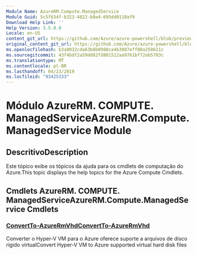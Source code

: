 ```yaml
---
Module Name: AzureRM.Compute.ManagedService
Module Guid: 5c5f634f-b323-4822-b8e4-695dd0110af9
Download Help Link: ''
Help Version: 3.5.0.0
Locale: en-US
content_git_url: https://github.com/Azure/azure-powershell/blob/preview/src/ResourceManager/Compute.ManagedService/Commands.Compute.ManagedService/help/AzureRM.Compute.ManagedService.md
original_content_git_url: https://github.com/Azure/azure-powershell/blob/preview/src/ResourceManager/Compute.ManagedService/Commands.Compute.ManagedService/help/AzureRM.Compute.ManagedService.md
ms.openlocfilehash: b3a0032cda63b8b0988ca4b3087eff80a258611c
ms.sourcegitcommit: 43f4bdf2a59dd82fd881512aa9761bf72eb5703c
ms.translationtype: MT
ms.contentlocale: pt-BR
ms.lasthandoff: 04/23/2019
ms.locfileid: "93425333"
---
```

# <span data-ttu-id="0566c-101">Módulo AzureRM. COMPUTE. ManagedService</span><span class="sxs-lookup"><span data-stu-id="0566c-101">AzureRM.Compute.ManagedService Module</span></span>
## <span data-ttu-id="0566c-102">Descritivo</span><span class="sxs-lookup"><span data-stu-id="0566c-102">Description</span></span>
<span data-ttu-id="0566c-103">Este tópico exibe os tópicos da ajuda para os cmdlets de computação do Azure.</span><span class="sxs-lookup"><span data-stu-id="0566c-103">This topic displays the help topics for the Azure Compute Cmdlets.</span></span>

## <span data-ttu-id="0566c-104">Cmdlets AzureRM. COMPUTE. ManagedService</span><span class="sxs-lookup"><span data-stu-id="0566c-104">AzureRM.Compute.ManagedService Cmdlets</span></span>
### [<span data-ttu-id="0566c-105">ConvertTo-AzureRmVhd</span><span class="sxs-lookup"><span data-stu-id="0566c-105">ConvertTo-AzureRmVhd</span></span>](ConvertTo-AzureRmVhd.md)
<span data-ttu-id="0566c-106">Converter o Hyper-V VM para o Azure oferece suporte a arquivos de disco rígido virtual</span><span class="sxs-lookup"><span data-stu-id="0566c-106">Convert Hyper-V VM to Azure supported virtual hard disk files</span></span>

